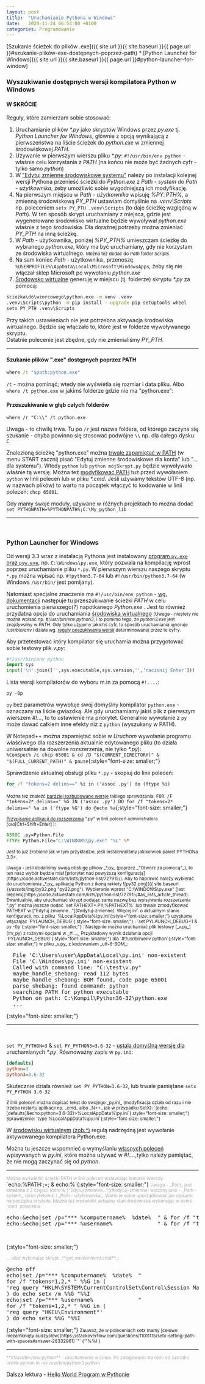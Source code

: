 ```yaml
---
layout: post
title:  "Uruchamianie Pythona w Windows"
date:   2020-11-24 06:54:00 +0100
categories: Programowanie
---
```


[Szukanie ścieżek do plików .exe]({{ site.url }}{{ site.baseurl }}{{ page.url }}#szukanie-plików-exe-dostępnych-poprzez-path) * [Python Launcher for Windows]({{ site.url }}{{ site.baseurl }}{{ page.url }}#python-launcher-for-window) 


### Wyszukiwanie dostępnych wersji kompilatora Python w Windows

#### W SKRÓCIE

Reguły, które zamierzam sobie stosować:

1. Uruchamianie plików _*.py_ jako skryptów Windows przez _py.exe_ tj. _Python Launcher for Windows_, głównie z opcją wynikającą z pierwszeństwa na liście ścieżek do _python.exe_ w zmiennej środowiskowej _PATH_.
2. Używanie w pierwszym wierszu pliku _*.py_: `#!/usr/bin/env python` - właśnie celu korzystania z _PATH_ (na końcu nie może być żadnych cyfr - tylko samo _python_)
3. W ["Edytuj zmienne środowiskowe systemu"](#edytuj-zmienne) należy po instalacji kolejnej wersji Pythona przenieść ścieżki do _Python.exe_ z _Path - system_ do _Path - użytkownika_, żeby umożliwić sobie wygodniejszą ich modyfikację.
4. Na pierwszym miejscu w _Path - użytkownika_ wpisuję *%PY_PTH%*, a zmienną środowiskową *PY_PTH* ustawiam domyślnie na _.venv\Scripts_ np. poleceniem `setx PY_PTH .venv\Scripts` (to daje ścieżkę względną w _Path_). W ten sposób skrypt uruchamiany z miejsca, gdzie jest wygenerowane środowisko wirtualne będzie wywoływał _python.exe_ właśnie z tego środowiska. Dla doraźnej potrzeby można zmieniać *PY_PTH* na inną ścieżkę.
5. W _Path_ - użytkownika_ poniżej *%PY_PTH%* umieszczam ścieżkę do wybranego _python.exe_, który ma być uruchamiany, gdy nie korzystam ze środowiska wirtualnego. <small>Można też dodać do _Path_ folder _Scripts_.</small>
6. Na sam koniec _Path_ - użytkownika_  przenoszę `%USERPROFILE%\AppData\Local\Microsoft\WindowsApps`, żeby się nie włączał sklep Microsoft po wywołaniu _python.exe_
7. [Środowsko wirtualne](https://chriswarrick.com/blog/2018/09/04/python-virtual-environments/) generuję w miejscu (tj. folderze) skryptu _*.py_ za pomocą:
````bat
ścieżka\do\wzorcowego\python.exe -m venv .venv
.venv\Scripts\python -m pip install --upgrade pip setuptools wheel
setx PY_PTH .venv\Scripts
````
Przy takich ustawieniach nie jest potrzebna aktywacja środowiska wirtualnego. Będzie się włączało to, które jest w folderze wywoływanego skryptu.  
Ostatnie polecenie jest zbędne, gdy nie zmienialiśmy *PY_PTH*.  

- - - -

#### Szukanie plików ".exe" dostępnych poprzez PATH 

````bat
where /t "$path:python.exe"
````

`/t` - można pominąć; wtedy nie wyświetla się rozmiar i data pliku. Albo `where /t python.exe` w jakimś folderze gdzie nie ma "python.exe":

#### Przeszukiwanie w głąb całych folderów 

````
where /r "C:\\" /t python.exe
````
Uwaga - to chwilę trwa. Tu po `/r` jest nazwa foldera, od którego zaczyna się szukanie - chyba powinno się stosować podwójne `\\` np. dla całego dysku: `C`

Znalezioną ścieżkę  "python.exe" można <u>trwale zapamiętać w PATH<a id="edytuj-zmienne"></a></u> (w menu START zacznij pisać "Edytuj zmienne środowiskowe dla konta" lub "... dla systemu"). Wtedy `python` lub `python mójSkrypt.py` będzie wywoływało właśnie tą wersję. Można też [modyfikować PATH](https://docs.python.org/3/using/windows.html#excursus-setting-environment-variables) tuż przed wywołaniem `python` w linii poleceń lub w pliku _*.cmd_. Jeśli używamy tekstów UTF-8 (np. w nazwach plików) to warto na początek włączyć to kodowanie w linii poleceń: `chcp 65001`.

Gdy mamy swoje moduły, używane w różnych projektach to można dodać  
`set PYTHONPATH=%PYTHONPATH%;C:\My_python_lib`


- - - -
<br>

### Python Launcher for Windows

Od wersji 3.3 wraz z instalacją Pythona jest instalowany [program `py.exe` oraz `pyw.exe`](https://docs.python.org/3/using/windows.html#python-launcher-for-windows), np. `C:\Windows\py.exe`, który pozwala na kompilację wprost poprzez uruchamianie pliku `*.py`. W pierwszym wierszu naszego skryptu `*.py` można wpisać np. `#!python3.7-64` lub `#!/usr/bin/python3.7-64` (w Windows `/usr/bin/` jest pomijany). 

Natomiast specjalne znaczenie ma `#!/usr/bin/env python` - [wg. dokumentacji](https://docs.python.org/3/using/windows.html#shebang-lines) następuje tu przeszukiwanie ścieżki _PATH_ w celu uruchomienia pierwszego(?) napotkanego _Python.exe_ . Jest to również przydatna opcja do uruchamiania [środowiska wirtualnego](https://chriswarrick.com/blog/2018/09/04/python-virtual-environments/) <small>(Uwaga - niestety nie można wpisać np. _#!/usr/bin/env python3_, i to pomimo tego, że _python3.exe_ jest znajdywalny w _PATH_. Gdy tylko użyjemy jakichś cyfr, to sposób uruchamiania ignoruje _/usr/bin/env_ i działa wg. [reguły poszukiwania wersji](https://learning-python.com/py33-windows-launcher.html) determinowanej przez te cyfry.</small>

<a id="v_py"></a>Aby przetestować który kompilator się uruchamia można przygotować sobie testowy plik _v.py_:
````py
#!/usr/bin/env python
import sys
input('\n'.join(['',sys.executable,sys.version,'','nacisnij Enter']))
````

Lista wersji kompilatorów do wyboru m.in za pomocą `#!....`: 
````
py -0p
````
`py` bez parametrów wywołuje swój domyślny kompilator `python.exe` - oznaczany na liście gwiazdką. Ale gdy uruchamiamy jakiś plik z pierwszym wierszem _#!..._, to to ustawienie ma priorytet. Generalnie wywołanie z `py` może dawać całkiem inne efekty niż z `python` (wyszukany w PATH).

W Notepad++ można zapamiętać sobie w _Uruchom_ wywołanie programu właściwego dla rozszerzenia aktualnie edytowanego pliku (to działa uniwersalnie na dowolne rozszerzenia, nie tylko _*.py_):  
`%ComSpec% /c chcp 65001 & cd /D "$(CURRENT_DIRECTORY)" & "$(FULL_CURRENT_PATH)" & pause`{:style="font-size: smaller;"}

Sprawdzenie aktualnej obsługi pliku `*.py` - skopiuj do linii poleceń:
````bat
for /f "tokens=2 delims==" %i in ('assoc .py') do (ftype %i)
````
<small>Można też znaleźć [bardziej rozbudowane wersje](https://ss64.com/nt/ftype.html) takiego sprawdzania:</small>  `FOR /F "tokens=2* delims==" %G IN ('assoc .py') DO for /f "tokens=2* delims==" %a in ('ftype %G') do @echo %a`{:style="font-size: smaller;"}

<span style="font-size: smaller;"> [Przypisanie aplikacji do rozszerzenia](https://www.robvanderwoude.com/ntstart.php#FileAssociations) ".py" w linii poleceń administratora (`cmd`[Ctrl+Shift+Enter] ):</span>
````bat
ASSOC .py=Python.File
FTYPE Python.File="C:\WINDOWS\py.exe" "%L" %*
````

<small> Jest to już zrobione jak w tym przykładzie, jeśli instalowaliśmy jakikolwiek pakiet PYTHONa 3.3+.</small>

<span style="font-size: smaller;">
Uwaga - jeśli dodaliśmy swoją obsługę plików _*.py_ (poprzez _"Otwórz za pomocą"_), to ten nasz wybór będzie miał [priorytet nad powyższą konfiguracją](https://code.activestate.com/lists/python-list/727915/). Aby to naprawić należy wybierać do uruchomienia _*.py_ aplikację Python z ikoną rakiety ![py32.png]({{ site.baseurl }}/assets/img/py32.png "py32.png"). Wybieranie wprost "C:\WINDOWS\py.exe" [jest błędem](https://code.activestate.com/lists/python-list/727915/#as_lists_article_thread).
</span>

<span style="font-size: smaller;">
Ewentualnie, aby uruchamiać skrypt podając samą nazwę bez wpisywania rozszerzenia ".py" można jeszcze dodać  `set PATHEXT=.PY;%PATHEXT%`
lub trwale zmodyfikować PATHEXT w ["Edytuj zmienne..."](#edytuj-zmienne).
</span>

<span style="font-size: smaller;">
Więcej inf. o aktualnym stanie  konfiguracji, np. z pliku `%LocalAppData%\py.ini`{:style="font-size: smaller;"} uzyskamy włączając `PYLAUNCH_DEBUG`{:style="font-size: smaller;"} :  
`set PYLAUNCH_DEBUG=1 & py -0p`{:style="font-size: smaller;"} . Następnie można uruchamiać plik testowy [_v.py_](#v_py) z rożnymi opcjami w _#!..._</span>

<span style="font-size: smaller;">
Przykładowy wynik działania opcji  `PYLAUNCH_DEBUG`{:style="font-size: smaller;"} dla `#!/usr/bin/env python`{:style="font-size: smaller;"} w pliku _v.py_ z kodowaniem _utf-8-BOM_:</span>
<pre>  File 'C:\Users\user\AppData\Local\py.ini' non-existent  
  File 'C:\Windows\py.ini' non-existent  
  Called with command line: "C:\test\v.py"  
  maybe_handle_shebang: read 112 bytes  
  maybe_handle_shebang: BOM found, code page 65001  
  parse_shebang: found command: python  
  searching PATH for python executable  
  Python on path: C:\Kompil\Python36-32\python.exe  
  ...</pre>{:style="font-size: smaller;"} 

----
<br>

`set PY_PYTHON=3` & `set PY_PYTHON3=3.6-32` - 
[ustala domyślną wersję dla](https://docs.python.org/3/using/windows.html#customizing-default-python-versions)
 uruchamianych _*.py_. 
Równoważny zapis w `py.ini`:
````ini
[defaults]
python=3
python3=3.6-32
````
Skutecznie działa również `set PY_PYTHON=3.6-32`, lub trwale pamiętane `setx PY_PYTHON 3.6-32`


<span style="font-size: smaller;">
Z linii poleceń można dopisać tekst do swojego _py.ini_ (modyfikacja działa od razu i nie trzeba restartu aplikacji np. _cmd_ albo _N++_ jak w przypadku SetX): 
`(echo:[defaults]&echo:python=3.6-32)>%LocalAppData%\py.ini`{:style="font-size: smaller;"}  
Sprawdzenie: `type %LocalAppData%\py.ini`{:style="font-size: smaller;"}
</span>

W [środowisku wirtualnym](https://docs.python.org/3/library/venv.html) [(zob.^)](https://chriswarrick.com/blog/2018/09/04/python-virtual-environments/) regułą nadrzędną jest wywołanie aktywowanego kompilatora Python.exe.

Można tu jeszcze wspomnieć o wymyślaniu [własnych poleceń](https://www.python.org/dev/peps/pep-0397/#customized-commands) wpisywanych w _py.ini_, które można używać w _#!..._.,tylko należy pamiętać, że nie mogą zaczynać się od _python_.

- - - -

<span style="font-size: smaller; color:DarkGrey;">
Można wyświetlić ścieżki PATH w linii poleceń wstawiając łamanie wierszy:
</span>
`echo:%PATH:;=; & echo:%`{:style="font-size: smaller;"}  
<span style="font-size: smaller; color:DarkGrey;">
Uwaga - _Path_ jest składana z 2 części, które w ["Edytuj zmienne..."](#edytuj-zmienne) widzimy jako - _Path - system_ (priorytetowa) i _Path - użytkownika_. Warto je sobie uporządkować jak opisano na początku artykułu. 
</span>
<span style="font-size: smaller; color:DarkGrey;">
Można też wyświelić aktualny stan środowiska wykonując w oknie `cmd` polecenia:
</span>
<pre>
echo:&echo|set /p="*** %computername%  %date%  " & for /f "tokens=1,2,* " %G in ('reg query "HKLM\SYSTEM\CurrentControlSet\Control\Session Manager\Environment"') do @echo setx /m %G "%I
echo:&echo|set /p="*** %username%              " & for /f "tokens=1,2,* " %G in ('reg query "HKCU\Environment"') do @echo setx %G "%I

</pre>{:style="font-size: smaller;"} 

<span style="font-size: smaller; color:DarkGrey;">
... albo wykonując skrypt _**get_environment.cmd**_:
</span>
<pre>
@echo off
echo|set /p="*** %computername%  %date%  "
for /f "tokens=1,2,* " %%G in (
'reg query "HKLM\SYSTEM\CurrentControlSet\Control\Session Manager\Environment"'
) do echo setx /m %%G "%%I
echo|set /p="*** %username%              "
for /f "tokens=1,2,* " %%G in (
'reg query "HKCU\Environment"'
) do echo setx %%G "%%I
</pre>{:style="font-size: smaller;"}

<span style="font-size: smaller;">
Zauważ, że w poleceniach setx mamy [celowo niezamknięty cudzysłów](https://stackoverflow.com/questions/11011115/setx-setting-path-with-spaces#answer-28332961) `"` (`"%%I`). 
</span>

- - - -

<span style="font-size: smaller; color:DarkGrey;">
**#!/usr/bin/env python** - uruchamianie w Linux. Po zalogowaniu na root:  
	cd /usr/bin/  
	unlink python  
	ln -sv /usr/bin/python3 python
</span>

Dalsza lektura - [Hello World Program w Pythonie](https://www.scaler.com/topics/hello-world-program-in-python/)
